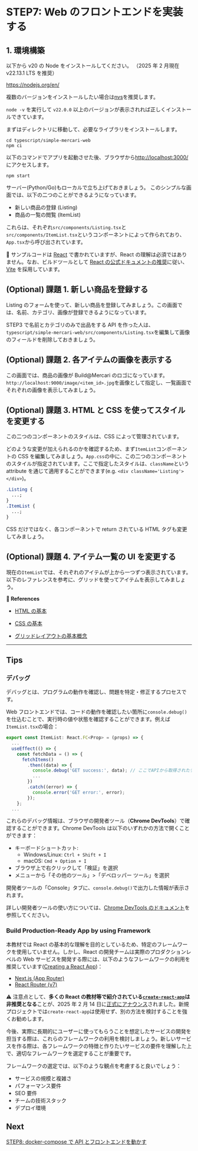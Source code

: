 # STEP7: Web のフロントエンドを実装する

## 1. 環境構築

以下から v20 の Node をインストールしてください。
（2025 年 2 月現在 v22.13.1 LTS を推奨）

https://nodejs.org/en/

複数のバージョンをインストールしたい場合は[nvs](https://github.com/jasongin/nvs)を推奨します。

`node -v` を実行して `v22.0.0` 以上のバージョンが表示されれば正しくインストールできています。

まずはディレクトリに移動して、必要なライブラリをインストールします。

```shell
cd typescript/simple-mercari-web
npm ci
```

以下のコマンドでアプリを起動させた後、ブラウザから[http://localhost:3000/](http://localhost:3000/)にアクセスします。

```shell
npm start
```

サーバー(Python/Go)もローカルで立ち上げておきましょう。
このシンプルな画面では、以下の二つのことができるようになっています。

- 新しい商品の登録 (Listing)
- 商品の一覧の閲覧 (ItemList)

これらは、それぞれ`src/components/Listing.tsx`と`src/components/ItemList.tsx`というコンポーネントによって作られており、`App.tsx`から呼び出されています。

:pushpin: サンプルコードは [React](https://react.dev/versions) で書かれていますが、React の理解は必須ではありません。なお、ビルドツールとして [React の公式ドキュメントの推奨](https://react.dev/learn/building-a-react-framework#step-1-install-a-build-tool)に従い、[Vite](https://github.com/vitejs/vite) を採用しています。

## (Optional) 課題 1. 新しい商品を登録する

Listing のフォームを使って、新しい商品を登録してみましょう。この画面では、名前、カテゴリ、画像が登録できるようになっています。

STEP3 で名前とカテゴリのみで出品をする API を作った人は、`typescript/simple-mercari-web/src/components/Listing.tsx`を編集して画像のフィールドを削除しておきましょう。

## (Optional) 課題 2. 各アイテムの画像を表示する

この画面では、商品の画像が Build@Mercari のロゴになっています。`http://localhost:9000/image/<item_id>.jpg`を画像として指定し、一覧画面でそれぞれの画像を表示してみましょう。

## (Optional) 課題 3. HTML と CSS を使ってスタイルを変更する

この二つのコンポーネントのスタイルは、CSS によって管理されています。

どのような変更が加えられるのかを確認するため、まず`ItemList`コンポーネントの CSS を編集してみましょう。`App.css`の中に、この二つのコンポーネントのスタイルが指定されています。ここで指定したスタイルは、`className`という attribute を通じて適用することができます(e.g. `<div className='Listing'></div>`)。

```css
.Listing {
  ...;
}
.ItemList {
  ...;
}
```

CSS だけではなく、各コンポーネントで return されている HTML タグも変更してみましょう。

## (Optional) 課題 4. アイテム一覧の UI を変更する

現在の`ItemList`では、それぞれのアイテムが上から一つずつ表示されています。以下のレファレンスを参考に、グリッドを使ってアイテムを表示してみましょう。

**:book: References**

- [HTML の基本](https://developer.mozilla.org/ja/docs/Learn/Getting_started_with_the_web/HTML_basics)

- [CSS の基本](https://developer.mozilla.org/ja/docs/Learn/Getting_started_with_the_web/CSS_basics)

- [グリッドレイアウトの基本概念](https://developer.mozilla.org/ja/docs/Web/CSS/CSS_Grid_Layout/Basic_Concepts_of_Grid_Layout)

---

## Tips

### デバッグ

デバッグとは、プログラムの動作を確認し、問題を特定・修正するプロセスです。

Web フロントエンドでは、コードの動作を確認したい箇所に`console.debug()`を仕込むことで、実行時の値や状態を確認することができます。例えば`ItemList.tsx`の場合：

```typescript
export const ItemList: React.FC<Prop> = (props) => {
  ...
  useEffect(() => {
    const fetchData = () => {
      fetchItems()
        .then((data) => {
          console.debug('GET success:', data); // ここでAPIから取得されたデータの中身を確認
          ...
        })
        .catch((error) => {
          console.error('GET error:', error);
        });
    };
  ...
```

これらのデバッグ情報は、ブラウザの開発者ツール（**Chrome DevTools**）で確認することができます。Chrome DevTools は以下のいずれかの方法で開くことができます：

- キーボードショートカット:
  - Windows/Linux: `Ctrl + Shift + I`
  - macOS: `Cmd + Option + I`
- ブラウザ上で右クリックして「検証」を選択
- メニューから「その他のツール」>「デベロッパー ツール」を選択

開発者ツールの「Console」タブに、`console.debug()`で出力した情報が表示されます。

詳しい開発者ツールの使い方については、[Chrome DevTools のドキュメント](https://developer.chrome.com/docs/devtools/open?hl=ja)を参照してください。

### Build Production-Ready App by using Framework

本教材では React の基本的な理解を目的としているため、特定のフレームワークを使用していません。しかし、React の開発チームは実際のプロダクションレベルの Web サービスを開発する際には、以下のようなフレームワークの利用を推奨しています([Creating a React App](https://react.dev/learn/creating-a-react-app))：

- [Next.js (App Router)](https://nextjs.org/docs)
- [React Router (v7)](https://reactrouter.com/start/framework/installation)

:warning: 注意点として、**多くの React の教材等で紹介されている[`create-react-app`](https://github.com/facebook/create-react-app)は非推奨となる**ことが、2025 年 2 月 14 日に[正式にアナウンス](https://react.dev/blog/2025/02/14/sunsetting-create-react-app)されました。新規プロジェクトでは`create-react-app`は使用せず、別の方法を検討することを強くお勧めします。

今後、実際に長期的にユーザーに使ってもらうことを想定したサービスの開発を担当する際は、これらのフレームワークの利用を検討しましょう。新しいサービスを作る際は、各フレームワークの特徴と作りたいサービスの要件を理解した上で、適切なフレームワークを選定することが重要です。

フレームワークの選定では、以下のような観点を考慮すると良いでしょう：

- サービスの規模と複雑さ
- パフォーマンス要件
- SEO 要件
- チームの技術スタック
- デプロイ環境

## Next

[STEP8: docker-compose で API とフロントエンドを動かす](08-docker-compose.ja.md)
